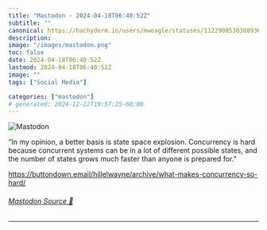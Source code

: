 ```yaml
---
title: "Mastodon - 2024-04-18T06:40:52Z"
subtitle: ""
canonical: https://hachyderm.io/users/mweagle/statuses/112290853830893688
description:
image: "/images/mastodon.png"
toc: false
date: 2024-04-18T06:40:52Z
lastmod: 2024-04-18T06:40:52Z
image: ""
tags: ["Social Media"]

categories: ["mastodon"]
# generated: 2024-12-22T19:57:25-08:00
---
```

![Mastodon](/images/mastodon.png)

<p>“In my opinion, a better basis is state space explosion. Concurrency is hard because concurrent systems can be in a lot of different possible states, and the number of states grows much faster than anyone is prepared for.”</p><p><a href="https://buttondown.email/hillelwayne/archive/what-makes-concurrency-so-hard/" target="_blank" rel="nofollow noopener noreferrer" translate="no"><span class="invisible">https://</span><span class="ellipsis">buttondown.email/hillelwayne/a</span><span class="invisible">rchive/what-makes-concurrency-so-hard/</span></a></p>


###### [Mastodon Source 🐘](https://hachyderm.io/@mweagle/112290853830893688)

___
